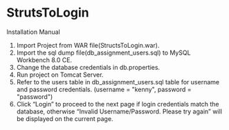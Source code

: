 # StrutsToLogin
Installation Manual
1.	Import Project from WAR file(StructsToLogin.war).
2.	Import the sql dump file(db_assignment_users.sql) to MySQL Workbench 8.0 CE.
3.	Change the database credentials in db.properties.
4.	Run project on Tomcat Server.
5.	Refer to the users table in db_assignment_users.sql table for username and password credentials. (username = "kenny", password = "password")
6.	Click “Login” to proceed to the next page if login credentials match the database, otherwise “Invalid Username/Password. Please try again” will be displayed on the current page.
